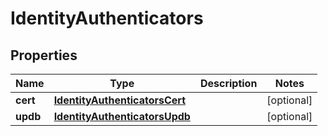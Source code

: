 

# IdentityAuthenticators


## Properties

| Name | Type | Description | Notes |
|------------ | ------------- | ------------- | -------------|
|**cert** | [**IdentityAuthenticatorsCert**](IdentityAuthenticatorsCert.md) |  |  [optional] |
|**updb** | [**IdentityAuthenticatorsUpdb**](IdentityAuthenticatorsUpdb.md) |  |  [optional] |



